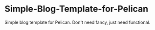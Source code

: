 # Simple-Blog-Template-for-Pelican
Simple blog template for Pelican. Don't need fancy, just need functional.
